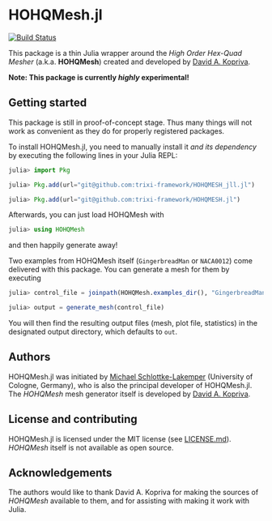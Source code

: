# HOHQMesh.jl

[![Build Status](https://github.com/trixi-framework/HOHQMesh.jl/workflows/CI/badge.svg)](https://github.com/trixi-framework/HOHQMesh.jl/actions?query=workflow%3ACI)

This package is a thin Julia wrapper around the *High Order Hex-Quad Mesher*
(a.k.a. **HOHQMesh**) created and developed by
[David A. Kopriva](https://www.math.fsu.edu/~kopriva/).

**Note: This package is currently _highly_ experimental!**


## Getting started

This package is still in proof-of-concept stage. Thus many things will not work
as convenient as they do for properly registered packages.

To install HOHQMesh.jl, you need to manually install it *and its dependency* by
executing the following lines in your Julia REPL:
```julia
julia> import Pkg

julia> Pkg.add(url="git@github.com:trixi-framework/HOHQMESH_jll.jl")

julia> Pkg.add(url="git@github.com:trixi-framework/HOHQMESH.jl")
```

Afterwards, you can just load HOHQMesh with
```julia
julia> using HOHQMesh
```
and then happily generate away!

Two examples from HOHQMesh itself (`GingerbreadMan` or `NACA0012`) come
delivered with this package. You can generate a mesh for them by executing
```julia
julia> control_file = joinpath(HOHQMesh.examples_dir(), "GingerbreadMan", "GingerbreadMan.control")

julia> output = generate_mesh(control_file)
```

You will then find the resulting output files (mesh, plot file, statistics) in
the designated output directory, which defaults to `out`.


## Authors
HOHQMesh.jl was initiated by
[Michael Schlottke-Lakemper](https://www.mi.uni-koeln.de/NumSim/schlottke-lakemper)
(University of Cologne, Germany), who is also the principal developer of HOHQMesh.jl.
The *HOHQMesh* mesh generator itself is developed by
[David A. Kopriva](https://www.math.fsu.edu/~kopriva/).


## License and contributing
HOHQMesh.jl is licensed under the MIT license (see [LICENSE.md](LICENSE.md)).
*HOHQMesh* itself is not available as open source.


## Acknowledgements
The authors would like to thank David A. Kopriva for making the sources of
*HOHQMesh* available to them, and for assisting with making it work with Julia.
